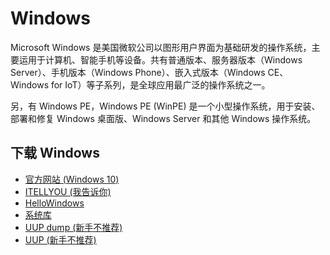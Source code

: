 # Windows

Microsoft Windows 是美国微软公司以图形用户界面为基础研发的操作系统，主要运用于计算机、智能手机等设备。共有普通版本、服务器版本（Windows Server）、手机版本（Windows Phone）、嵌入式版本（Windows CE、Windows for IoT）等子系列，是全球应用最广泛的操作系统之一。

另，有 Windows PE，Windows PE (WinPE) 是一个小型操作系统，用于安装、部署和修复 Windows 桌面版、Windows Server 和其他 Windows 操作系统。

## 下载 Windows

- [官方网站 (Windows 10)](https://www.microsoft.com/zh-cn/software-download/windows)
- [ITELLYOU (我告诉你)](https://next.itellyou.cn/Original/#cbp=Product?ID=f905b2d9-11e7-4ee3-8b52-407a8befe8d1)
- [HelloWindows](https://hellowindows.cn/)
- [系统库](https://www.xitongku.com/)
- [UUP dump (新手不推荐)](https://www.uupdump.cn/)
- [UUP (新手不推荐)](https://uup.rg-adguard.net/)
